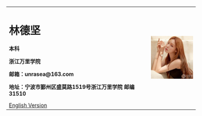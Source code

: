 <table border="0">
  <tr>
    <td width="75%">
      <h1>林德坚</h1>
      <p><b>本科</b></p>
      <p><b>浙江万里学院</b></p>
      <p><b>邮箱：unrasea@163.com</b></p>
      <p><b>地址：宁波市鄞州区盛莫路1519号浙江万里学院 邮编31510</b></p>
      <a href="/index.en.md">English Version</a>
    </td>
    <td width="25%">
      <img src="/lin.jpg" width="100%">      
    </td>
  </tr>
</table>
